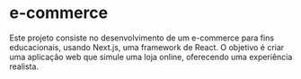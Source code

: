 # e-commerce
Este projeto consiste no desenvolvimento de um e-commerce para fins educacionais, usando Next.js, uma framework de React. O objetivo é criar uma aplicação web que simule uma loja online, oferecendo uma experiência realista.
